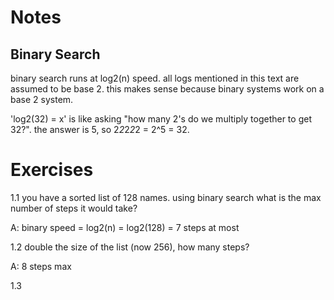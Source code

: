 # Notes
## Binary Search

binary search runs at log2(n) speed. all logs mentioned in this text are assumed to be base 2. this makes sense because binary systems work on a base 2 system.

'log2(32) = x' is like asking "how many 2's do we multiply together to get 32?". the answer is 5, so 2*2*2*2*2 = 2^5 = 32. 

# Exercises

1.1 you have a sorted list of 128 names. using binary search what is the max number of steps it would take?

A: binary speed = log2(n) = log2(128) = 7 steps at most


1.2 double the size of the list (now 256), how many steps?

A: 8 steps max


1.3 

